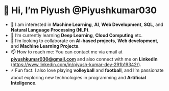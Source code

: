 # 👋 Hi, I’m Piyush @Piyushkumar030

- 👀 I am interested in **Machine Learning**, **AI**, **Web Development**, **SQL**, and **Natural Language Processing (NLP)**.
- 🌱 I’m currently learning **Deep Learning**, **Cloud Computing** etc.  
- 💞️ I’m looking to collaborate on **AI-based projects**, **Web development**, and **Machine Learning Projects**.
- 📫 How to reach me: You can contact me via email at **piyushkumar030@gmail.com** and also connect with me on **LinkedIn** (https://www.linkedin.com/in/piyush-kumar-dey-291b19342/).
- ⚡ Fun fact: I also love playing **volleyball** and **football**, and I’m passionate about exploring new technologies in programming and **Artificial** **Inteligence**.

<!---
Piyushkumar030/Piyushkumar030 is a ✨ special ✨ repository because its `README.md` (this file) appears on your GitHub profile.
You can click the Preview link to take a look at your changes.
--->
